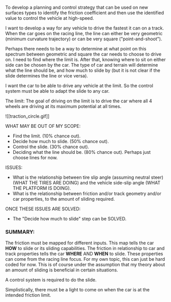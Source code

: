 To develop a planning and control strategy that can be used on new surfaces types to identify the friction coefficient and then use the identified value to control the vehicle at high-speed.

I want to develop a way for any vehicle to drive the fastest it can on a track. When the car goes on the racing line, the line can either be very geometric (minimum curvature trajectory) or can be very square ("point-and-shoot"). 

Perhaps there needs to be a way to determine at what point on this spectrum between geometric and square the car needs to choose to drive on. I need to find where the limit is. After that, knowing where to sit on either side can be chosen by the car. The type of car and terrain will determine what the line should be, and how much to slide by (but it is not clear if the slide determines the line or vice versa).

I want the car to be able to drive any vehicle at the limit. So the control system must be able to adapt the slide to any car.

The limit:
The goal of driving on the limit is to drive the car where all 4 wheels are driving at its maximum potential at all times.


![[traction_circle.gif]]

WHAT MAY BE OUT OF MY SCOPE:
- Find the limit. (10% chance out).
- Decide how much to slide. (50% chance out).
- Control the slide. (30% chance out).
- Deciding what the line should be. (80% chance out). Perhaps just choose lines for now.

ISSUES:
- What is the relationship between tire slip angle (assuming neutral steer) (WHAT THE TIRES ARE DOING) and the vehicle side-slip angle (WHAT THE PLATFORM IS DOING).
- What is the relationship between friction and/or track geometry and/or car properties, to the amount of sliding required.

ONCE THESE ISSUES ARE SOLVED:
- The "Decide how much to slide" step can be SOLVED.

### SUMMARY:

The friction must be mapped for different inputs. This map tells the car **HOW** to slide or its sliding capabilities. The friction in relationship to car and track properties tells the car **WHERE** AND **WHEN** to slide. These properties can come from the racing line focus. For my own topic, this can just be hard coded for now. This is of course under the assumption that my theory about an amount of sliding is beneficial in certain situations. 

A control system is required to do the slide.

Simplistically, there must be a light to come on when the car is at the intended friction limit.
